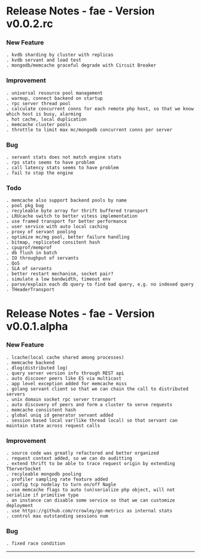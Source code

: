 Release Notes - fae - Version v0.0.2.rc
=======================================

### New Feature

    . kvdb sharding by cluster with replicas
    . kvdb servant and load test
    . mongodb/memcache graceful degrade with Circuit Breaker

### Improvement

    . universal resource pool management
    . warmup, connect backend on startup
    . rpc server thread pool
    . calculate concurrent conns for each remote php host, so that we know which host is busy, alarming
    . hot cache, local duplication
    . memcache cluster pools
    . throttle to limit max mc/mongodb concurrent conns per server

###  Bug

    . servant stats does not match engine stats
    . rps stats seems to have problem
    . call latency stats seems to have problem
    . fail to stop the engine

### Todo

    . memcache also support backend pools by name
    . pool pkg bug
    . recyleable byte array for thrift buffered transport
    . LRUcache switch to better vitess implementation
    . use framed transport for better performance 
    . user service with auto local caching
    . proxy of servant pooling
    . optimize mc/mg pool, better failure handling
    . bitmap, replicated consitent hash
    . cpuprof/memprof
    . db flush in batch
    . IO throughput of servants
    . QoS
    . SLA of servants
    . better restart mechanism, socket pair?
    . simulate a low bandwidth, timeout env
    . parse/explain each db query to find bad query, e,g. no indexed query
    . THeaderTransport

Release Notes - fae - Version v0.0.1.alpha
==========================================

### New Feature

    . lcache(local cache shared among processes)
    . memcache backend
    . dlog(distributed log)
    . query server version info through REST api
    . auto discover peers like ES via multicast
    . app level exception added for memcache miss
    . golang servant client so that we can chain the call to distributed servers
    . unix domain socket rpc server transport
    . auto discovery of peers and form a cluster to serve requests
    . memcache consistent hash
    . global uniq id generator servant added
    . session based local var(like thread local) so that servant can maintain state across request calls

### Improvement

    . source code was greatly refactored and better organized
    . request context added, so we can do auditting
    . extend thrift to be able to trace request origin by extending TServerSocket
    . recyleable mongodb pooling 
    . profiler sampling rate feature added
    . config tcp nodelay to turn on/off Nagle
    . use memcache flags to auto (un)serialize php object, will not serialize if primitive type
    . an instance can disable some service so that we can customize deployment
    . use https://github.com/rcrowley/go-metrics as internal stats
    . control max outstanding sessions num

### Bug

    . fixed race condition



----
